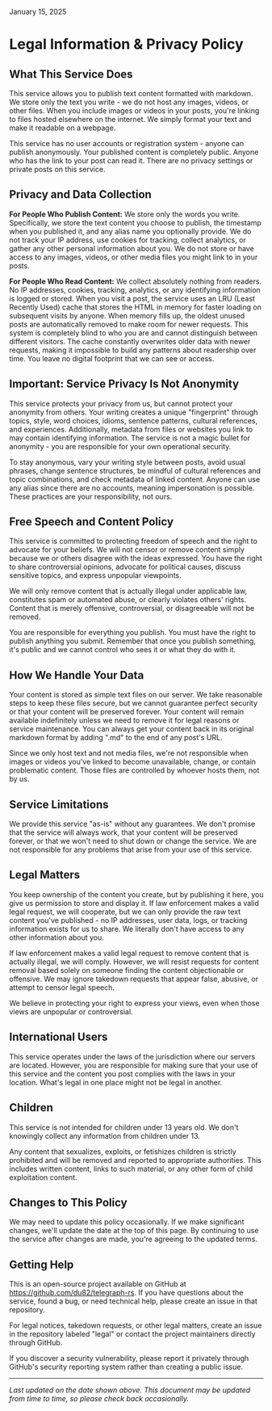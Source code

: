 January 15, 2025

# Legal Information & Privacy Policy

## What This Service Does

This service allows you to publish text content formatted with markdown. We store only the text you write - we do not host any images, videos, or other files. When you include images or videos in your posts, you're linking to files hosted elsewhere on the internet. We simply format your text and make it readable on a webpage.

This service has no user accounts or registration system - anyone can publish anonymously. Your published content is completely public. Anyone who has the link to your post can read it. There are no privacy settings or private posts on this service.

## Privacy and Data Collection

**For People Who Publish Content:**
We store only the words you write. Specifically, we store the text content you choose to publish, the timestamp when you published it, and any alias name you optionally provide. We do not track your IP address, use cookies for tracking, collect analytics, or gather any other personal information about you. We do not store or have access to any images, videos, or other media files you might link to in your posts.

**For People Who Read Content:**
We collect absolutely nothing from readers. No IP addresses, cookies, tracking, analytics, or any identifying information is logged or stored. When you visit a post, the service uses an LRU (Least Recently Used) cache that stores the HTML in memory for faster loading on subsequent visits by anyone. When memory fills up, the oldest unused posts are automatically removed to make room for newer requests. This system is completely blind to who you are and cannot distinguish between different visitors. The cache constantly overwrites older data with newer requests, making it impossible to build any patterns about readership over time. You leave no digital footprint that we can see or access.

## Important: Service Privacy Is Not Anonymity

This service protects your privacy from us, but cannot protect your anonymity from others. Your writing creates a unique "fingerprint" through topics, style, word choices, idioms, sentence patterns, cultural references, and experiences. Additionally, metadata from files or websites you link to may contain identifying information. The service is not a magic bullet for anonymity - you are responsible for your own operational security.

To stay anonymous, vary your writing style between posts, avoid usual phrases, change sentence structures, be mindful of cultural references and topic combinations, and check metadata of linked content. Anyone can use any alias since there are no accounts, meaning impersonation is possible. These practices are your responsibility, not ours.

## Free Speech and Content Policy

This service is committed to protecting freedom of speech and the right to advocate for your beliefs. We will not censor or remove content simply because we or others disagree with the ideas expressed. You have the right to share controversial opinions, advocate for political causes, discuss sensitive topics, and express unpopular viewpoints.

We will only remove content that is actually illegal under applicable law, constitutes spam or automated abuse, or clearly violates others' rights. Content that is merely offensive, controversial, or disagreeable will not be removed.

You are responsible for everything you publish. You must have the right to publish anything you submit. Remember that once you publish something, it's public and we cannot control who sees it or what they do with it.

## How We Handle Your Data

Your content is stored as simple text files on our server. We take reasonable steps to keep these files secure, but we cannot guarantee perfect security or that your content will be preserved forever. Your content will remain available indefinitely unless we need to remove it for legal reasons or service maintenance. You can always get your content back in its original markdown format by adding ".md" to the end of any post's URL.

Since we only host text and not media files, we're not responsible when images or videos you've linked to become unavailable, change, or contain problematic content. Those files are controlled by whoever hosts them, not by us.

## Service Limitations

We provide this service "as-is" without any guarantees. We don't promise that the service will always work, that your content will be preserved forever, or that we won't need to shut down or change the service. We are not responsible for any problems that arise from your use of this service.

## Legal Matters

You keep ownership of the content you create, but by publishing it here, you give us permission to store and display it. If law enforcement makes a valid legal request, we will cooperate, but we can only provide the raw text content you've published - no IP addresses, user data, logs, or tracking information exists for us to share. We literally don't have access to any other information about you.

If law enforcement makes a valid legal request to remove content that is actually illegal, we will comply. However, we will resist requests for content removal based solely on someone finding the content objectionable or offensive. We may ignore takedown requests that appear false, abusive, or attempt to censor legal speech.

We believe in protecting your right to express your views, even when those views are unpopular or controversial.

## International Users

This service operates under the laws of the jurisdiction where our servers are located. However, you are responsible for making sure that your use of this service and the content you post complies with the laws in your location. What's legal in one place might not be legal in another.

## Children

This service is not intended for children under 13 years old. We don't knowingly collect any information from children under 13.

Any content that sexualizes, exploits, or fetishizes children is strictly prohibited and will be removed and reported to appropriate authorities. This includes written content, links to such material, or any other form of child exploitation content.

## Changes to This Policy

We may need to update this policy occasionally. If we make significant changes, we'll update the date at the top of this page. By continuing to use the service after changes are made, you're agreeing to the updated terms.

## Getting Help

This is an open-source project available on GitHub at https://github.com/du82/telegraph-rs. If you have questions about the service, found a bug, or need technical help, please create an issue in that repository.

For legal notices, takedown requests, or other legal matters, create an issue in the repository labeled "legal" or contact the project maintainers directly through GitHub.

If you discover a security vulnerability, please report it privately through GitHub's security reporting system rather than creating a public issue.

---

*Last updated on the date shown above. This document may be updated from time to time, so please check back occasionally.*
